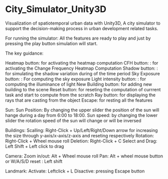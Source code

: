 # City_Simulator_Unity3D

Visualization of spatiotemporal urban data with Unity3D, A city simulator to support the decision-making process in urban development related tasks.


For running the simulator: 
All the features are ready to play and just by pressing the play button simulation will start. 

The key guidance:

Heatmap button: for activating the heatmap computation
CFH button: : for activating the Change Frequency Heatmap Computation
Shadow button: : for simulating the shadow variation during of the time period
Sky Exposure button: : For computing the sky exposure
Light intensity button: : for computing the illuminance of light
New Building button:  for adding new building to the scene
Reset button: for reseting the computation of currrent task and start to compute from the scratch
Ray button: for displaying the rays that are casting from the object
Escape: for resting all the features

Sun:
Sun Position: By changing the upper slider the position of the sun will hange during a day from 6:00 to 18:00.
Sun speed: by changing the lower slider the rotation speed of the sun will change or will be inversed

Buildings: 
Scalling: Right-Click + Up/Left/Right/Down arrow for increasing the size through y-axis/x-axis/z-axis and reseting respectively
Rotation: Right-Click + Wheel mouse roll
Deletion:  Right-Click + C
Select and Drag: Left Shift + Left click to drag

Camera: 
Zoom in/out: Alt + Wheel mouse roll
Pan: Alt  + wheel mouse button   or W/A/S/D
reset : Left shift

Landmark: 
Activate: Leftclick + L
Disactive: pressing Escape button
